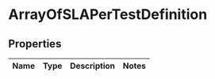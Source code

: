 # ArrayOfSLAPerTestDefinition

## Properties
Name | Type | Description | Notes
------------ | ------------- | ------------- | -------------
